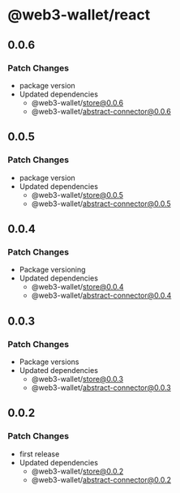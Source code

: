 # @web3-wallet/react

## 0.0.6

### Patch Changes

- package version
- Updated dependencies
  - @web3-wallet/store@0.0.6
  - @web3-wallet/abstract-connector@0.0.6

## 0.0.5

### Patch Changes

- package version
- Updated dependencies
  - @web3-wallet/store@0.0.5
  - @web3-wallet/abstract-connector@0.0.5

## 0.0.4

### Patch Changes

- Package versioning
- Updated dependencies
  - @web3-wallet/store@0.0.4
  - @web3-wallet/abstract-connector@0.0.4

## 0.0.3

### Patch Changes

- Package versions
- Updated dependencies
  - @web3-wallet/store@0.0.3
  - @web3-wallet/abstract-connector@0.0.3

## 0.0.2

### Patch Changes

- first release
- Updated dependencies
  - @web3-wallet/store@0.0.2
  - @web3-wallet/abstract-connector@0.0.2
